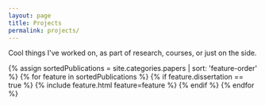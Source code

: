 ```yaml
---
layout: page
title: Projects
permalink: projects/
---
```


Cool things I've worked on, as part of research, courses, or just on the side.

<div class="cover-wrapper cover-wrapper-3-col l-page">
	{% assign sortedPublications = site.categories.papers | sort: 'feature-order' %}
	{% for feature in sortedPublications %}
		{% if feature.dissertation == true %}
			{% include feature.html feature=feature %}
		{% endif %}
	{% endfor %}
</div>

<div class="project-spacer"></div>

